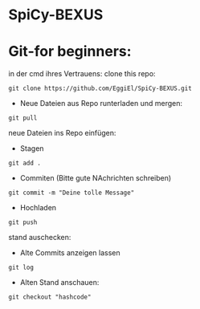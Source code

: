 # SpiCy-BEXUS



# Git-for beginners: 
in der cmd ihres Vertrauens: 
clone this repo: 
```
git clone https://github.com/EggiEl/SpiCy-BEXUS.git
```
- Neue Dateien aus Repo runterladen und mergen:
```
git pull
```

neue Dateien ins Repo einfügen: 

- Stagen
```
git add . 
```
- Commiten (Bitte gute NAchrichten schreiben) 
```
git commit -m "Deine tolle Message" 
```
- Hochladen 
```
git push 
```

stand auschecken: 
- Alte Commits anzeigen lassen
```
git log
```
- Alten Stand anschauen:
```
git checkout "hashcode" 
```









